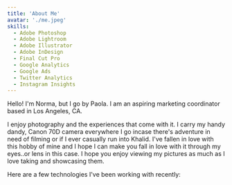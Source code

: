 ```yaml
---
title: 'About Me'
avatar: './me.jpeg'
skills:
  - Adobe Photoshop
  - Adobe Lightroom
  - Adobe Illustrator
  - Adobe InDesign
  - Final Cut Pro
  - Google Analytics
  - Google Ads
  - Twitter Analytics
  - Instagram Insights
---
```


Hello! I'm Norma, but I go by Paola. I am an aspiring marketing coordinator based in Los Angeles, CA.

I enjoy photography and the experiences that come with it. I carry my handy dandy, Canon 70D camera everywhere I go incase there's adventure in need of filming or if I ever casually run into Khalid. I've fallen in love with this hobby of mine and I hope I can make you fall in love with it through my eyes..or lens in this case. I hope you enjoy viewing my pictures as much as I love taking and showcasing them.

Here are a few technologies I've been working with recently:
